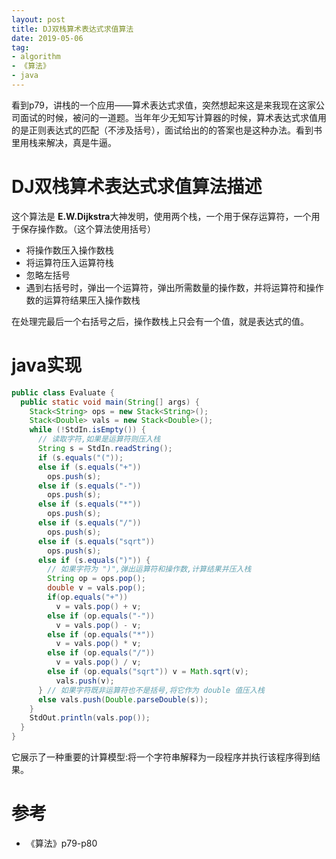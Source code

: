 ```yaml
---
layout: post
title: DJ双栈算术表达式求值算法
date: 2019-05-06
tag: 
- algorithm
- 《算法》
- java
---
```


看到p79，讲栈的一个应用——算术表达式求值，突然想起来这是来我现在这家公司面试的时候，被问的一道题。当年年少无知写计算器的时候，算术表达式求值用的是正则表达式的匹配（不涉及括号），面试给出的的答案也是这种办法。看到书里用栈来解决，真是牛逼。

<!-- more -->

# DJ双栈算术表达式求值算法描述

这个算法是 **E.W.Dijkstra**大神发明，使用两个栈，一个用于保存运算符，一个用于保存操作数。（这个算法使用括号）

- 将操作数压入操作数栈
- 将运算符压入运算符栈
- 忽略左括号
- 遇到右括号时，弹出一个运算符，弹出所需数量的操作数，并将运算符和操作数的运算符结果压入操作数栈

在处理完最后一个右括号之后，操作数栈上只会有一个值，就是表达式的值。

# java实现

```java
public class Evaluate {
  public static void main(String[] args) {
    Stack<String> ops = new Stack<String>();
    Stack<Double> vals = new Stack<Double>();
    while (!StdIn.isEmpty()) { 
      // 读取字符,如果是运算符则压入栈
      String s = StdIn.readString();
      if (s.equals("("));
      else if (s.equals("+"))
        ops.push(s);
      else if (s.equals("-"))
        ops.push(s);
      else if (s.equals("*"))
        ops.push(s);
      else if (s.equals("/"))
        ops.push(s);
      else if (s.equals("sqrt"))
        ops.push(s);
      else if (s.equals(")")) {
        // 如果字符为 ")",弹出运算符和操作数,计算结果并压入栈
        String op = ops.pop();
        double v = vals.pop();
        if(op.equals("+"))
          v = vals.pop() + v;
        else if (op.equals("-"))
          v = vals.pop() - v;
        else if (op.equals("*"))
          v = vals.pop() * v;
        else if (op.equals("/"))
          v = vals.pop() / v;
        else if (op.equals("sqrt")) v = Math.sqrt(v);
          vals.push(v);
      } // 如果字符既非运算符也不是括号,将它作为 double 值压入栈
      else vals.push(Double.parseDouble(s));
    }
    StdOut.println(vals.pop());
  }
}
```

它展示了一种重要的计算模型:将一个字符串解释为一段程序并执行该程序得到结果。

# 参考

- 《算法》p79-p80